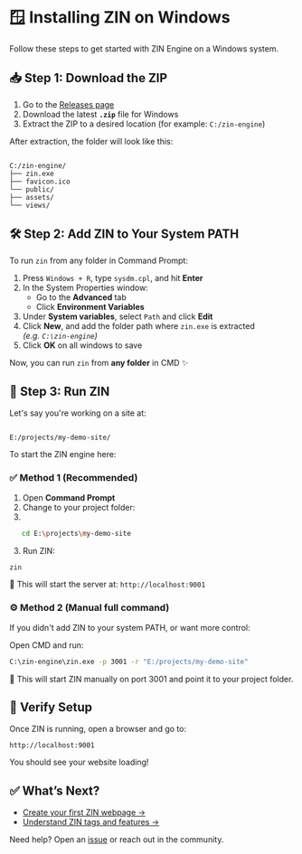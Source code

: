 # 🪟 Installing ZIN on Windows

Follow these steps to get started with ZIN Engine on a Windows system.

## 📥 Step 1: Download the ZIP

1. Go to the [Releases page](https://github.com/zin-engine/core/releases)
2. Download the latest **`.zip`** file for Windows
3. Extract the ZIP to a desired location (for example: `C:/zin-engine`)

After extraction, the folder will look like this:

```

C:/zin-engine/
├── zin.exe
├── favicon.ico
└── public/
├── assets/
└── views/

```

## 🛠 Step 2: Add ZIN to Your System PATH

To run `zin` from any folder in Command Prompt:

1. Press `Windows + R`, type `sysdm.cpl`, and hit **Enter**
2. In the System Properties window:
   - Go to the **Advanced** tab
   - Click **Environment Variables**
3. Under **System variables**, select `Path` and click **Edit**
4. Click **New**, and add the folder path where `zin.exe` is extracted  
   _(e.g. `C:\zin-engine`)_
5. Click **OK** on all windows to save

Now, you can run `zin` from **any folder** in CMD ✨

## 🚀 Step 3: Run ZIN

Let's say you're working on a site at:

```

E:/projects/my-demo-site/

````

To start the ZIN engine here:

### ✅ Method 1 (Recommended)

1. Open **Command Prompt**
2. Change to your project folder:
3. 
```sh
   cd E:\projects\my-demo-site
````

3. Run ZIN:

 ```sh
 zin
 ```

🔹 This will start the server at:
`http://localhost:9001`


### ⚙️ Method 2 (Manual full command)

If you didn't add ZIN to your system PATH, or want more control:

Open CMD and run:

```sh
C:\zin-engine\zin.exe -p 3001 -r "E:/projects/my-demo-site"
```

🔸 This will start ZIN manually on port 3001 and point it to your project folder.



## 🧪 Verify Setup

Once ZIN is running, open a browser and go to:

```
http://localhost:9001
```

You should see your website loading!


## ✅ What’s Next?

* [Create your first ZIN webpage →](../MyWebPage.md)
* [Understand ZIN tags and features →](../Tags/)


Need help? Open an [issue](https://github.com/zin-engine/zin-engine/issues) or reach out in the community.
